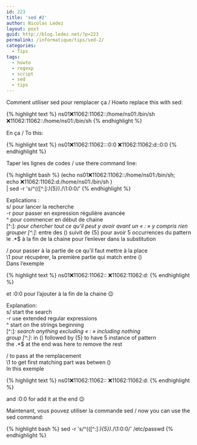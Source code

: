 ```yaml
---
id: 223
title: 'sed #2'
author: Nicolas Ledez
layout: post
guid: http://blog.ledez.net/?p=223
permalink: /informatique/tips/sed-2/
categories:
  - Tips
tags:
  - howto
  - regexp
  - script
  - sed
  - tips
---
```

Comment utiliser sed pour remplacer ça / Howto replace this with sed:

{% highlight text %}
ns01:x:11062:11062::/home/ns01:/bin/sh
:x:11062:11062::/home/ns01:/bin/sh
{% endhighlight %}

En ça / To this:

{% highlight text %}
ns01:x:11062:11062:::0:0
:x:11062:11062:d::0:0
{% endhighlight %}

Taper les lignes de codes / use there command line:

{% highlight bash %}
(echo ns01:x:11062:11062::/home/ns01:/bin/sh; \
echo :x:11062:11062:d:/home/ns01:/bin/sh ) \
| sed -r 's/^(([^:]*:){5}).*/\1:0:0/'
{% endhighlight %}

Explications :  
s/ pour lancer la recherche  
-r pour passer en expression régulière avancée  
^ pour commencer en début de chaine  
[^:]*: pour chercher tout ce qu&rsquo;il peut y avoir avant un &laquo;&nbsp;:&nbsp;&raquo; y compris rien  
grouper [^:]*: entre des () suivit de {5} pour avoir 5 occurrences du pattern  
le .*$ à la fin de la chaine pour l&rsquo;enlever dans la substitution

/ pour passer à la partie de ce qu&rsquo;il faut mettre à la place  
\1 pour récupérer, la première partie qui match entre ()  
Dans l&rsquo;exemple

{% highlight text %}
ns01:x:11062:11062::
:x:11062:11062:d:
{% endhighlight %}

et :0:0 pour l&rsquo;ajouter à la fin de la chaine 😉

Explanation:  
s/ start the search  
-r use extended regular expressions  
^ start on the strings beginning  
[^:]*: search anything excluding &laquo;&nbsp;:&nbsp;&raquo; including nothing  
group [^:]*: in () followed by {5} to have 5 instance of pattern  
the .*$ at the end was here to remove the rest

/ to pass at the remplacement  
\1 to get first matching part was betwen ()  
In this exemple

{% highlight text %}
ns01:x:11062:11062::
:x:11062:11062:d:
{% endhighlight %}

and :0:0 for add it at the end 😉

Maintenant, vous pouvez utiliser la commande sed / now you can use the sed command:

{% highlight bash %}
sed -r 's/^(([^:]*:){5}).*/\1:0:0/' /etc/passwd
{% endhighlight %}
